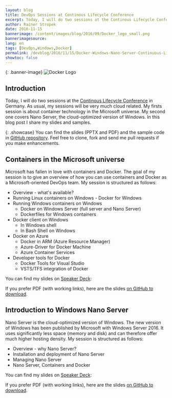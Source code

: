 ```yaml
---
layout: blog
title: DevOps Sessions at Continous Lifecycle Conference
excerpt: Today, I will do two sessions at the Continous Lifecycle Conference in Germany. As usual, my sessions will be very much cloud related. My firsts session is about container technology in the Microsoft universe.   In this blog post I share my slides and samples.
author: Rainer Stropek
date: 2016-11-15
bannerimage: /content/images/blog/2016/09/Docker_logo_small.png
bannerimagesource: 
lang: en
tags: [DevOps,Windows,Docker]
permalink: /devblog/2016/11/15/Docker-Windows-Nano-Server-Continuous-Lifecycle
showtoc: false
---
```


{: .banner-image}
![Docker Logo]({{site.baseurl}}/content/images/blog/2016/09/Docker_logo.png)


## Introduction

Today, I will do two sessions at the [Continous Lifecycle Conference](https://www.continuouslifecycle.de/) in Germany. As usual, my sessions will be very much cloud related. My firsts session is about container technology in the Microsoft universe. My second one covers Nano Server, the cloud-optimized version of Windows. In this blog post I share my slides and samples.

{: .showcase}
You can find the slides (PPTX and PDF) and the sample code in [GitHub repository](https://github.com/rstropek/DockerVS2015Intro/blob/master/). Feel free to clone, fork and send me pull requests if you make enhancements.


## Containers in the Microsoft universe

Microsoft has fallen in love with containers and Docker. The goal of my session is to give an overview of how you can use containers and Docker as a Microsoft-oriented DevOps team. My session is structured as follows:

* Overview - what's available?
* Running Linux containers on Windows - Docker for Windows
* Running Windows containers on Windows
    * Docker on Windows Server (full server and Nano Server)
    * Dockerfiles for Windows containers
* Docker client on Windows
    * In Windows shell
    * In Bash Shell on Windows
* Docker on Azure
    * Docker in ARM (Azure Resource Manager)
    * Azure-Driver for Docker Machine
    * Azure Container Services
* Developer tools for Docker
    * Docker Tools for Visual Studio
    * VSTS/TFS integration of Docker

You can find my slides on [Speaker Deck](https://speakerdeck.com/rstropek/containers-and-docker-in-the-microsoft-universe):

<div class="videoWrapper">
    <script async class="speakerdeck-embed" data-id="2b259a3f6da5405f9ab2a23164eba956" data-ratio="1.77777777777778" src="//speakerdeck.com/assets/embed.js"></script>
</div>

If you prefer PDF (with working links), here are the slides [on GitHub to download](https://github.com/rstropek/DockerVS2015Intro/blob/master/slides/Containers-Microsoft-Universe.pdf).


## Introduction to Windows Nano Server

Nano Server is the cloud-optimized version of Windows. The new version of Windows has been published by Microsoft with Windows Server 2016. It uses significantly less space (memory and disk) and can therefore offer much higher hosting density. My session is structured as follows:

* Overview - why Nano Server?
* Installation and deployment of Nano Server
* Managing Nano Server
* Nano Server, Containers and Docker

You can find my slides on [Speaker Deck](https://speakerdeck.com/rstropek/introduction-to-windows-nano-server):

<div class="videoWrapper">
    <script async class="speakerdeck-embed" data-id="3e3ed7287c6641e1a26271598b69c76f" data-ratio="1.77777777777778" src="//speakerdeck.com/assets/embed.js"></script>
</div>

If you prefer PDF (with working links), here are the slides [on GitHub to download](https://github.com/rstropek/DockerVS2015Intro/blob/master/slides/Nano-Server-Introduction.pdf).
